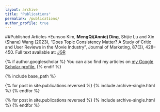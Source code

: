 ```yaml
---
layout: archive
title: "Publications"
permalink: /publications/
author_profile: true
---
```

##Published Articles 
*Eunsoo Kim, **MengQi(Annie) Ding**, Shijie Lu and Xin (Shane) Wang (2023), “Does Topic Consistency Matter? 
A Study of Critic and User Reviews in the Movie Industry”, Journal of Marketing, 87(3), 428–450. </i> Full text available at: <a href = "https://journals.sagepub.com/doi/abs/10.1177/00222429221127927"> JGR</a>



{% if author.googlescholar %}
  You can also find my articles on <u><a href="{{author.googlescholar}}">my Google Scholar profile</a>.</u>
{% endif %}

{% include base_path %}

{% for post in site.publications reversed %}
  {% include archive-single.html %}
{% endfor %}

{% for post in site.publications reversed %}
  {% include archive-single.html %}
{% endfor %}
